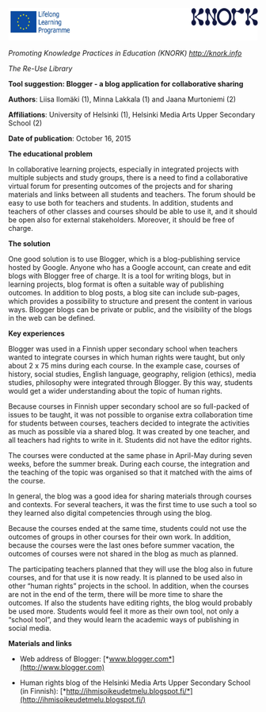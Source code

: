 <img src="images\9b156370f0965c87e4fbcfdbc9c1717ab77e5de2/media/image01.png" width="624" height="65" />

*Promoting Knowledge Practices in Education (KNORK) http://knork.info*

*The Re-Use Library*

**Tool suggestion: Blogger - a blog application for collaborative sharing**

**Authors**: Liisa Ilomäki (1), Minna Lakkala (1) and Jaana Murtoniemi (2)

**Affiliations**: University of Helsinki (1), Helsinki Media Arts Upper Secondary School (2)

**Date of publication**: October 16, 2015

**The educational problem**

In collaborative learning projects, especially in integrated projects with multiple subjects and study groups, there is a need to find a collaborative virtual forum for presenting outcomes of the projects and for sharing materials and links between all students and teachers. The forum should be easy to use both for teachers and students. In addition, students and teachers of other classes and courses should be able to use it, and it should be open also for external stakeholders. Moreover, it should be free of charge.

**The solution**

One good solution is to use Blogger, which is a blog-publishing service hosted by Google. Anyone who has a Google account, can create and edit blogs with Blogger free of charge. It is a tool for writing blogs, but in learning projects, blog format is often a suitable way of publishing outcomes. In addition to blog posts, a blog site can include sub-pages, which provides a possibility to structure and present the content in various ways. Blogger blogs can be private or public, and the visibility of the blogs in the web can be defined.

**Key experiences**

Blogger was used in a Finnish upper secondary school when teachers wanted to integrate courses in which human rights were taught, but only about 2 x 75 mins during each course. In the example case, courses of history, social studies, English language, geography, religion (ethics), media studies, philosophy were integrated through Blogger. By this way, students would get a wider understanding about the topic of human rights.

Because courses in Finnish upper secondary school are so full-packed of issues to be taught, it was not possible to organise extra collaboration time for students between courses, teachers decided to integrate the activities as much as possible via a shared blog. It was created by one teacher, and all teachers had rights to write in it. Students did not have the editor rights.

The courses were conducted at the same phase in April-May during seven weeks, before the summer break. During each course, the integration and the teaching of the topic was organised so that it matched with the aims of the course.

In general, the blog was a good idea for sharing materials through courses and contexts. For several teachers, it was the first time to use such a tool so they learned also digital competencies through using the blog.

Because the courses ended at the same time, students could not use the outcomes of groups in other courses for their own work. In addition, because the courses were the last ones before summer vacation, the outcomes of courses were not shared in the blog as much as planned.

The participating teachers planned that they will use the blog also in future courses, and for that use it is now ready. It is planned to be used also in other “human rights” projects in the school. In addition, when the courses are not in the end of the term, there will be more time to share the outcomes. If also the students have editing rights, the blog would probably be used more. Students would feel it more as their own tool, not only a “school tool”, and they would learn the academic ways of publishing in social media.

**Materials and links**

-   Web address of Blogger: [*www.blogger.com*](http://www.blogger.com)

-   Human rights blog of the Helsinki Media Arts Upper Secondary School (in Finnish): [*http://ihmisoikeudetmelu.blogspot.fi/*](http://ihmisoikeudetmelu.blogspot.fi/)


